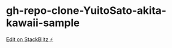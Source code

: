 # gh-repo-clone-YuitoSato-akita-kawaii-sample

[Edit on StackBlitz ⚡️](https://stackblitz.com/edit/stackblitz-starters-kb8zh2)